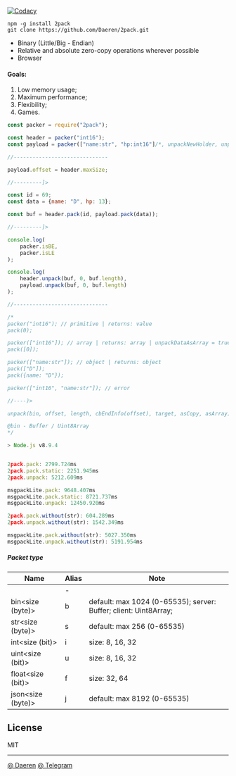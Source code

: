 [![Codacy][cod_b]][cod_l]

```
npm -g install 2pack
git clone https://github.com/Daeren/2pack.git
```


* Binary (Little/Big - Endian)
* Relative and absolute zero-copy operations wherever possible
* Browser


#### Goals:
1. Low memory usage;
2. Maximum performance;
3. Flexibility;
4. Games.


```javascript
const packer = require("2pack");

const header = packer("int16");
const payload = packer(["name:str", "hp:int16"]/*, unpackNewHolder, unpackDataAsArray*/);

//------------------------------

payload.offset = header.maxSize;

//---------]>

const id = 69;
const data = {name: "D", hp: 13};

const buf = header.pack(id, payload.pack(data));

//---------]>

console.log(
    packer.isBE,
    packer.isLE
);

console.log(
    header.unpack(buf, 0, buf.length),
    payload.unpack(buf, 0, buf.length)
);

//------------------------------

/*
packer("int16"); // primitive | returns: value
pack(0);

packer(["int16"]); // array | returns: array | unpackDataAsArray = true
pack([0]);

packer(["name:str"]); // object | returns: object
pack(["D"]);
pack({name: "D"});

packer(["int16", "name:str"]); // error

//----)>

unpack(bin, offset, length, cbEndInfo(offset), target, asCopy, asArray);

@bin - Buffer / Uint8Array
*/
```


```javascript
> Node.js v8.9.4


2pack.pack: 2799.724ms
2pack.pack.static: 2251.945ms
2pack.unpack: 5212.609ms

msgpackLite.pack: 9648.407ms
msgpackLite.pack.static: 8721.737ms
msgpackLite.unpack: 12450.920ms

2pack.pack.without(str): 604.289ms
2pack.unpack.without(str): 1542.349ms

msgpackLite.pack.without(str): 5027.350ms
msgpackLite.unpack.without(str): 5191.954ms

```


##### Packet type

| Name                | Alias   | Note                                                             |
|---------------------|---------|------------------------------------------------------------------|
|                     | -       |                                                                  |
| bin<size (byte)>    | b       | default: max 1024 (0-65535); server: Buffer; client: Uint8Array; |
| str<size (byte)>    | s       | default: max 256 (0-65535)                                       |
| int<size (bit)>     | i       | size: 8, 16, 32                                                  |
| uint<size (bit)>    | u       | size: 8, 16, 32                                                  |
| float<size (bit)>   | f       | size: 32, 64                                                     |
| json<size (byte)>   | j       | default: max 8192 (0-65535)                                      |


## License

MIT

----------------------------------
[@ Daeren][1]
[@ Telegram][2]


[1]: http://666.io
[2]: https://telegram.me/io666

[cod_b]: https://img.shields.io/codacy/c9243ce691144a5380e6afa2361990ae.svg
[cod_l]: https://www.codacy.com/app/daeren/2pack/dashboard

